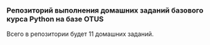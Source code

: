 ### Репозиторий выполнения домашних заданий базового курса Python на базе OTUS
Всего в репозитории будет 11 домашних заданий.